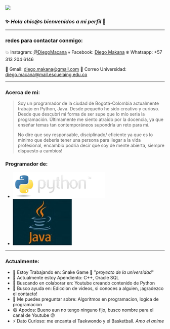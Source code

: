 
![](https://github.com/DiegoMacana/DiegoMacana/blob/main/Avenged%20Sevenfold.gif)





### ✨ _Hola chic@s bienvenidos a mi perfil_ 👋
---
### redes para contactar conmigo:

:collision: Instagram: [@DiegoMacana](https://www.instagram.com/diegomakana/)
:skull: Facebook: [Diego Makana](https://www.facebook.com/diego.makana/)
:snowflake: Whatsapp: +57 313 204 6146

:penguin: Gmail: diego.makana@gmail.com
:watermelon: Correo Universidad: diego.macana@mail.escuelaing.edu.co

---
### Acerca de mi:

> Soy un programador de la ciudad de Bogotá-Colombia actualmente trabajo en Python, Java.
> Desde pequeño he sido creativo y curioso. Desde que descubrí mi forma de ser supe que 
> lo mío seria la programación. Últimamente me siento atraído por la docencia, ya que 
> enseñar temas tan contemporáneos supondría un reto para mí.
> 
> No dire que soy responsable, disciplinado/ eficiente ya que es lo minimo que deberia 
> tener una persona para llegar a la vida profesional, encambio podria decir que soy 
> de mente abierta, siempre dispuesto a cambios! 

### Programador de:
- ![](https://github.com/DiegoMacana/DiegoMacana/blob/main/python-logo.png)
- ![](https://github.com/DiegoMacana/DiegoMacana/blob/main/Java-Logo-300x189.jpg)

---
### Actualmente:

- 🔭 Estoy Trabajando en: Snake Game :snake: "_proyecto de la universidad_"
- 🌱 Actualmente estoy Apendiento:  C++, Oracle SQL
- 👯 Buscando en colaborar en: Youtube creando contenido de Python
- 🤔 Busco ayuda en: Ediccion de videos, si conoces a alguien, ¡agradezco el contacto!
- 💬 Me puedes preguntar sobre: Algoritmos en programacion, logica de programacion
- 😄 Apodos: Bueno aun no tengo ninguno fijo, busco nombre para el canal de Youtube :stuck_out_tongue_closed_eyes:
- ⚡ Dato Curioso: me encanta el Taekwondo y el Basketball. *Amo el anime*

